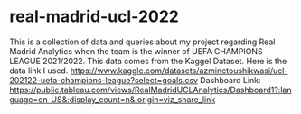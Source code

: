 # real-madrid-ucl-2022
This is a collection of data and queries about my project regarding Real Madrid Analytics when the team is the winner of UEFA CHAMPIONS LEAGUE 2021/2022.
This data comes from the Kaggel Dataset. Here is the data link I used.
https://www.kaggle.com/datasets/azminetoushikwasi/ucl-202122-uefa-champions-league?select=goals.csv
Dashboard Link: https://public.tableau.com/views/RealMadridUCLAnalytics/Dashboard1?:language=en-US&:display_count=n&:origin=viz_share_link 
